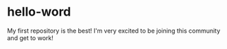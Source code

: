 # hello-word
My first repository is the best!
I'm very excited to be joining this community and get to work!
